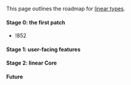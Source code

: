 This page outlines the roadmap for [linear types](linear-types).

#### Stage 0: the first patch

- !852

#### Stage 1: user-facing features

#### Stage 2: linear Core

#### Future
